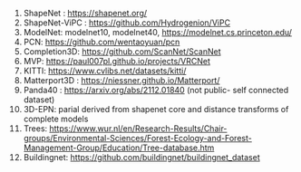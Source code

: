 1. ShapeNet : https://shapenet.org/
2. ShapeNet-ViPC : https://github.com/Hydrogenion/ViPC
3. ModelNet: modelnet10, modelnet40, https://modelnet.cs.princeton.edu/
4. PCN: https://github.com/wentaoyuan/pcn
5. Completion3D: https://github.com/ScanNet/ScanNet
6. MVP: https://paul007pl.github.io/projects/VRCNet
7. KITTI: https://www.cvlibs.net/datasets/kitti/
8. Matterport3D : https://niessner.github.io/Matterport/
9. Panda40 : https://arxiv.org/abs/2112.01840 (not public- self connected dataset)
10. 3D-EPN: parial derived from shapenet core and distance transforms of complete models
11. Trees: https://www.wur.nl/en/Research-Results/Chair-groups/Environmental-Sciences/Forest-Ecology-and-Forest-Management-Group/Education/Tree-database.htm
12. Buildingnet: https://github.com/buildingnet/buildingnet_dataset


